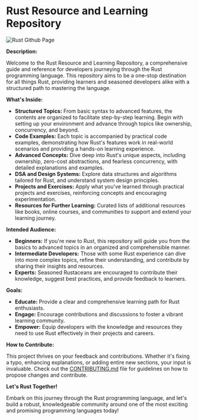 # Rust Resource and Learning Repository

![Rust Github Page](https://img.shields.io/badge/github%20pages-121013?style=for-the-badge&logo=github&logoColor=white)

**Description:**

Welcome to the Rust Resource and Learning Repository, a comprehensive guide and reference for developers journeying
through the Rust programming language. This repository aims to be a one-stop destination for all things Rust, providing
learners and seasoned developers alike with a structured path to mastering the language.

**What's Inside:**

- **Structured Topics:** From basic syntax to advanced features, the contents are organized to facilitate step-by-step
  learning. Begin with setting up your environment and advance through topics like ownership, concurrency, and beyond.
- **Code Examples:** Each topic is accompanied by practical code examples, demonstrating how Rust's features work in
  real-world scenarios and providing a hands-on learning experience.
- **Advanced Concepts:** Dive deep into Rust's unique aspects, including ownership, zero-cost abstractions, and fearless
  concurrency, with detailed explanations and examples.
- **DSA and Design Systems:** Explore data structures and algorithms tailored for Rust, and understand system design
  principles.
- **Projects and Exercises:** Apply what you've learned through practical projects and exercises, reinforcing concepts
  and encouraging experimentation.
- **Resources for Further Learning:** Curated lists of additional resources like books, online courses, and communities
  to support and extend your learning journey.

**Intended Audience:**

- **Beginners:** If you're new to Rust, this repository will guide you from the basics to advanced topics in an
  organized and comprehensible manner.
- **Intermediate Developers:** Those with some Rust experience can dive into more complex topics, refine their
  understanding, and contribute by sharing their insights and resources.
- **Experts:** Seasoned Rustaceans are encouraged to contribute their knowledge, suggest best practices, and provide
  feedback to learners.

**Goals:**

- **Educate:** Provide a clear and comprehensive learning path for Rust enthusiasts.
- **Engage:** Encourage contributions and discussions to foster a vibrant learning community.
- **Empower:** Equip developers with the knowledge and resources they need to use Rust effectively in their projects and
  careers.

**How to Contribute:**

This project thrives on your feedback and contributions. Whether it's fixing a typo, enhancing explanations, or adding
entire new sections, your input is invaluable. Check out the [CONTRIBUTING.md](CONTRIBUTING.md) file for guidelines on
how to propose changes and contribute.

**Let's Rust Together!**

Embark on this journey through the Rust programming language, and let's build a robust, knowledgeable community around
one of the most exciting and promising programming languages today!
